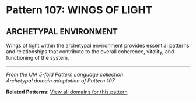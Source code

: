 # Pattern 107: WINGS OF LIGHT

## ARCHETYPAL ENVIRONMENT

Wings of light within the archetypal environment provides essential patterns and relationships that contribute to the overall coherence, vitality, and functioning of the system.

---

*From the UIA 5-fold Pattern Language collection*  
*Archetypal domain adaptation of Pattern 107*

**Related Patterns**: [View all domains for this pattern](../../UIA/md/T107%20WINGS%20OF%20LIGHT.md)
